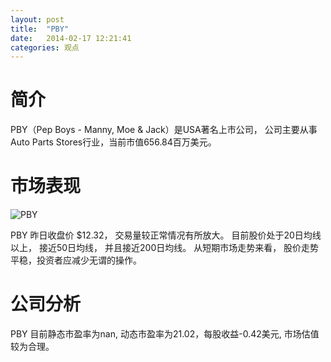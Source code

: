 ```yaml
---
layout: post
title:  "PBY"
date:   2014-02-17 12:21:41
categories: 观点
---
```


# 简介
PBY（Pep Boys - Manny, Moe & Jack）是USA著名上市公司，
公司主要从事Auto Parts Stores行业，当前市值656.84百万美元。

# 市场表现

![PBY](http://finviz.com/chart.ashx?t=PBY&ty=c&ta=1&p=d&s=l)

PBY 昨日收盘价 $12.32，
交易量较正常情况有所放大。
目前股价处于20日均线以上，
接近50日均线，
并且接近200日均线。
从短期市场走势来看，
股价走势平稳，投资者应减少无谓的操作。

# 公司分析
PBY 目前静态市盈率为nan, 动态市盈率为21.02，每股收益-0.42美元,
市场估值较为合理。
